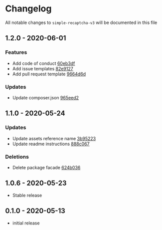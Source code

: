 # Changelog

All notable changes to `simple-recaptcha-v3` will be documented in this file

## 1.2.0 - 2020-06-01

### Features
- Add code of conduct [60eb3df](https://github.com/torralbodavid/simple-recaptcha-v3/commit/60eb3dfa9716ce1a941c92d957ca32fa4e650e77)
- Add issue templates [82e9127](https://github.com/torralbodavid/simple-recaptcha-v3/commit/82e912760b73453e68630ada2a00d4efb6ed4753)
- Add pull request template [9664d6d](https://github.com/torralbodavid/simple-recaptcha-v3/commit/9664d6d4b0191b5513591b8c4e72ff652d36a525)

### Updates
- Update composer.json [965eed2](https://github.com/torralbodavid/simple-recaptcha-v3/commit/965eed2469d8d3676d13bbbf490776d2ce21b8f5)

## 1.1.0 - 2020-05-24

### Updates
- Update assets reference name [3b95223](https://github.com/torralbodavid/simple-recaptcha-v3/commit/3b952237460a44d1a5b2eb446f87b7eca70fd30c)
- Update readme instructions [888c067](https://github.com/torralbodavid/simple-recaptcha-v3/commit/888c06778eba315c1499cafd4b12fd393e21977d)

### Deletions
- Delete package facade [624b036](https://github.com/torralbodavid/simple-recaptcha-v3/commit/624b03653defecc3e8ce706e0d2ba7bcadd39be7)

## 1.0.6 - 2020-05-23

- Stable release

## 0.1.0 - 2020-05-13

- initial release
